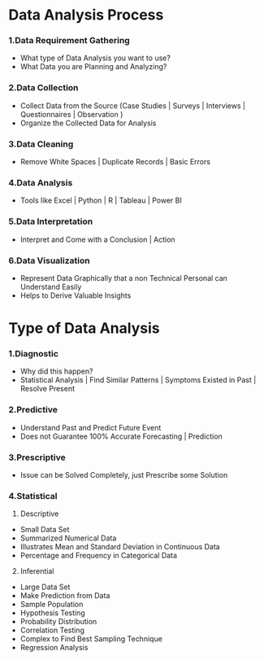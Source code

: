# Data Analysis Process

### 1.Data Requirement Gathering
- What type of Data Analysis you want to use?
- What Data you are Planning and Analyzing?

### 2.Data Collection
- Collect Data from the Source (Case Studies | Surveys | Interviews | Questionnaires | Observation )
- Organize the Collected Data for Analysis

### 3.Data Cleaning
- Remove White Spaces | Duplicate Records | Basic Errors 

### 4.Data Analysis 
- Tools like Excel | Python | R | Tableau | Power BI

### 5.Data Interpretation
- Interpret and Come with a Conclusion | Action

### 6.Data Visualization
- Represent Data Graphically that a non Technical Personal can Understand Easily
- Helps to Derive Valuable Insights

# Type of Data Analysis

### 1.Diagnostic
- Why did this happen?
- Statistical Analysis | Find Similar Patterns | Symptoms Existed in Past | Resolve Present

### 2.Predictive 
- Understand Past and Predict Future Event
- Does not Guarantee 100% Accurate Forecasting | Prediction

### 3.Prescriptive 
- Issue can be Solved Completely, just Prescribe some Solution

### 4.Statistical 

1. Descriptive 
- Small Data Set
- Summarized Numerical Data 
- Illustrates Mean and Standard Deviation in Continuous Data 
- Percentage and Frequency in Categorical Data 

2. Inferential 
- Large Data Set
- Make Prediction from Data 
- Sample Population
- Hypothesis Testing
- Probability Distribution
- Correlation Testing
- Complex to Find Best Sampling Technique
- Regression Analysis 
